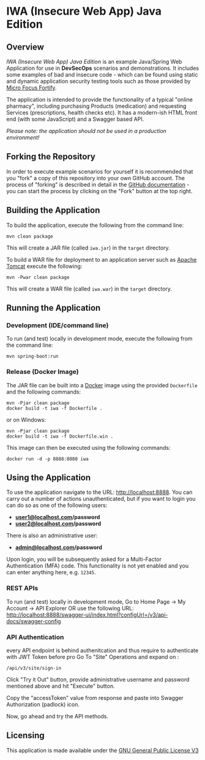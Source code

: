 # IWA (Insecure Web App) Java Edition

## Overview

_IWA (Insecure Web App) Java Edition_ is an example Java/Spring Web Application for use in **DevSecOps** scenarios and demonstrations.
It includes some examples of bad and insecure code - which can be found using static and dynamic application
security testing tools such as those provided by [Micro Focus Fortify](https://www.microfocus.com/en-us/cyberres/application-security).

The application is intended to provide the functionality of a typical "online pharmacy", including purchasing Products (medication)
and requesting Services (prescriptions, health checks etc). It has a modern-ish HTML front end (with some JavaScript) and a Swagger based API.

*Please note: the application should not be used in a production environment!*

## Forking the Repository

In order to execute example scenarios for yourself it is recommended that you "fork" a copy of this repository into
your own GitHub account. The process of "forking" is described in detail in the [GitHub documentation](https://docs.github.com/en/github/getting-started-with-github/fork-a-repo) - you can start the process by clicking on the "Fork" button at the top right.

## Building the Application

To build the application, execute the following from the command line:

```
mvn clean package
```

This will create a JAR file (called `iwa.jar`) in the `target` directory.

To build a WAR file for deployment to an application server such as [Apache Tomcat](http://tomcat.apache.org/)
execute the following:

```
mvn -Pwar clean package
```

This will create a WAR file (called `iwa.war`) in the `target` directory.

## Running the Application

### Development (IDE/command line)

To run (and test) locally in development mode, execute the following from the command line:

```
mvn spring-boot:run
```

### Release (Docker Image)

The JAR file can be built into a [Docker](https://www.docker.com/) image using the provided `Dockerfile` and the
following commands:

```
mvn -Pjar clean package
docker build -t iwa -f Dockerfile .
```

or on Windows:

```
mvn -Pjar clean package
docker build -t iwa -f Dockerfile.win .
```

This image can then be executed using the following commands:

```
docker run -d -p 8888:8080 iwa
```

## Using the Application

To use the application navigate to the URL: [http://localhost:8888](http://localhost:8888). You can carry out a number of
actions unauthenticated, but if you want to login you can do so as one of the following users:

- **user1@localhost.com/password**
- **user2@localhost.com/password**
  
There is also an administrative user:

- **admin@localhost.com/password**

Upon login, you will be subsequently asked for a Multi-Factor Authentication (MFA) code. This functionality
is not yet enabled and you can enter anything here, e.g. `12345`.

### REST APIs 
To run (and test) locally in development mode, Go to Home Page -> My Account -> API Explorer OR
use the following URL: [http://localhost:8888/swagger-ui/index.html?configUrl=/v3/api-docs/swagger-config](http://localhost:8888/swagger-ui/index.html?configUrl=/v3/api-docs/swagger-config)

### API Authentication
every API endpoint is behind authenitcation and thus require to authenticate with JWT Token before pro
Go To "Site" Operations and expand on :
```
/api/v3/site/sign-in
```
Click "Try it Out" button, provide administrative username and password mentioned above and hit "Execute" button.

Copy the "accessToken" value from response and paste into Swagger Authorization (padlock) icon.

Now, go ahead and try the API methods.

## Licensing

This application is made available under the [GNU General Public License V3](LICENSE)
